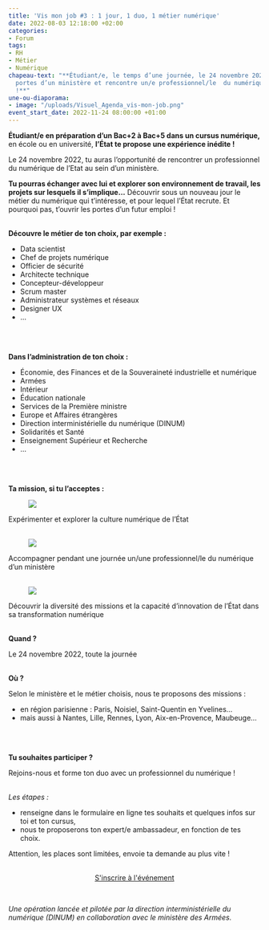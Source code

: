 ```yaml
---
title: 'Vis mon job #3 : 1 jour, 1 duo, 1 métier numérique'
date: 2022-08-03 12:18:00 +02:00
categories:
- Forum
tags:
- RH
- Métier
- Numérique
chapeau-text: "**Étudiant/e, le temps d’une journée, le 24 novembre 2022, pousse les
  portes d’un ministère et rencontre un/e professionnel/le  du numérique de l’État
  !**"
une-ou-diaporama:
- image: "/uploads/Visuel_Agenda_vis-mon-job.png"
event_start_date: 2022-11-24 08:00:00 +01:00
---
```


**Étudiant/e en préparation d’un Bac\+2 à Bac\+5 dans un cursus numérique,** en école ou en université, **l’État te propose une expérience inédite !**

Le 24 novembre 2022, tu auras l’opportunité de rencontrer un professionnel du numérique de l’Etat au sein d’un ministère.

**Tu pourras échanger avec lui et explorer son environnement de travail, les projets sur lesquels il s’implique…** Découvrir sous un nouveau jour le métier du numérique qui t’intéresse, et pour lequel l’État recrute. Et pourquoi pas, t’ouvrir les portes d’un futur emploi !
<br>
<br>

**Découvre le métier de ton choix, par exemple :**

* Data scientist
* Chef de projets numérique
* Officier de sécurité
* Architecte technique
* Concepteur-développeur
* Scrum master
* Administrateur systèmes et réseaux
* Designer UX
* ...
<br>
<br>

**Dans l’administration de ton choix :**

* Économie, des Finances et de la Souveraineté industrielle et numérique
* Armées
* Intérieur
* Éducation nationale
* Services de la Première ministre
* Europe et Affaires étrangères
* Direction interministérielle du numérique (DINUM)
* Solidarités et Santé
* Enseignement Supérieur et Recherche
* …
<br>
<br>

**Ta mission, si tu l’acceptes :**

<figure class='image-left' style='width: 7%;'><img src="/uploads/IMAGE1.png"/></figure>Expérimenter et explorer la culture numérique de l’État
<br>
<br>

<figure class='image-left' style='width: 7%;'><img src="/uploads/IMAGE2-5704c3.png"/></figure>Accompagner pendant une journée un/une professionnel/le du numérique d’un ministère
<br>
<br>

<figure class='image-left' style='width: 7%;'><img src="/uploads/IMAGE3.png"/></figure>Découvrir la diversité des missions et la capacité d’innovation de l’État dans sa transformation numérique
<br>
<br>

**Quand ?**

Le 24 novembre 2022, toute la journée
<br>
<br>


**Où ?**

Selon le ministère et le métier choisis, nous te proposons des missions :

* en région parisienne : Paris, Noisiel, Saint-Quentin en Yvelines…
* mais aussi à Nantes, Lille, Rennes, Lyon, Aix-en-Provence, Maubeuge…
<br>
<br>

**Tu souhaites participer ?**

Rejoins-nous et forme ton duo avec un professionnel du numérique !
<br>
<br>

*Les étapes :*

* renseigne dans le formulaire en ligne tes souhaits et quelques infos sur toi et ton cursus,
* nous te proposerons ton expert/e ambassadeur, en fonction de tes choix.

Attention, les places sont limitées, envoie ta demande au plus vite !
<br>
<br>


<p align="center"><a href="https://sgmap.sphinxdeclic.com/d/s/wnvr8p" class="button">S'inscrire à l'événement</a></p>

<br>

*Une opération lancée et pilotée par la direction interministérielle du numérique (DINUM) en collaboration avec le ministère des Armées.*